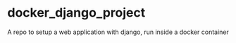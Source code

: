 # docker_django_project
A repo to setup a web application with django, run inside a docker container
